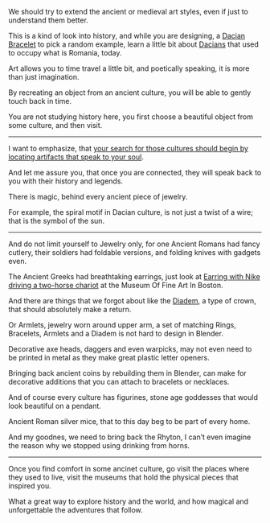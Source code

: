 We should try to extend the ancient or medieval art styles,
even if just to understand them better.

This is a kind of  look into history, and while you are designing,
a [Dacian Bracelet][1] to pick a random example, learn a little bit about [Dacians][2] that used to occupy what is Romania, today.

Art allows you to time travel a little bit,
and poetically speaking, it is more than just imagination.

By recreating an object from an ancient culture,
you will be able to gently touch back in time.

You are not studying history here,
you first choose a beautiful object from some culture, and then visit.

---

I want to emphasize,
that [your search for those cultures should begin by locating artifacts that speak to your soul][3].

And let me assure you, that once you are connected,
they will speak back to you with their history and legends.

There is magic,
behind every ancient piece of jewelry.

For example, the spiral motif in Dacian culture,
is not just a twist of a wire; that is the symbol of the sun.

---

And do not limit yourself to Jewelry only, for one Ancient Romans had fancy cutlery,
their soldiers had foldable versions, and folding knives with gadgets even.

The Ancient Greeks had breathtaking earrings,
just look at [Earring with Nike driving a two-horse chariot][6] at the Museum Of Fine Art In Boston.

And there are things that we forgot about like the [Diadem][5],
a type of crown, that should absolutely make a return.

Or Armlets, jewelry worn around upper arm,
a set of matching Rings, Bracelets, Armlets and a Diadem is not hard to design in Blender.

Decorative axe heads, daggers and even warpicks,
may not even need to be printed in metal as they make great plastic letter openers.

Bringing back ancient coins by rebuilding them in Blender,
can make for decorative additions that you can attach to bracelets or necklaces.

And of course every culture has figurines,
stone age goddesses that would look beautiful on a pendant.

Ancient Roman silver mice,
that to this day beg to be part of every home.

And my goodnes, we need to bring back the Rhyton,
I can’t even imagine the reason why we stopped using drinking from horns.

---

Once you find comfort in some ancinet culture, go visit the places where they used to live,
visit the museums that hold the physical pieces that inspired you.

What a great way to explore history and the world,
and how magical and unforgettable the adventures that follow.

[1]: https://en.wikipedia.org/wiki/Dacian_bracelets
[2]: https://en.wikipedia.org/wiki/Dacians
[3]: https://www.popular.pics/reddit/subreddits/posts?r=artefactporn
[4]: https://www.youtube.com/results?search_query=Shapeways
[5]: https://en.wikipedia.org/wiki/Diadem
[6]: https://collections.mfa.org/objects/155707
[A]: https://www.reddit.com/r/ArtefactPorn/comments/v0gu87/gold_roman_openwork_bracelet_with_natural_scenes/
